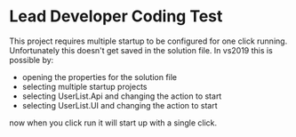 # Lead Developer Coding Test

This project requires multiple startup to be configured for one click running. Unfortunately this doesn't get saved in the solution file. In vs2019 this is possible by:
* opening the properties for the solution file
* selecting multiple startup projects
* selecting UserList.Api and changing the action to start
* selecting UserList.UI and changing the action to start

now when you click run it will start up with a single click.